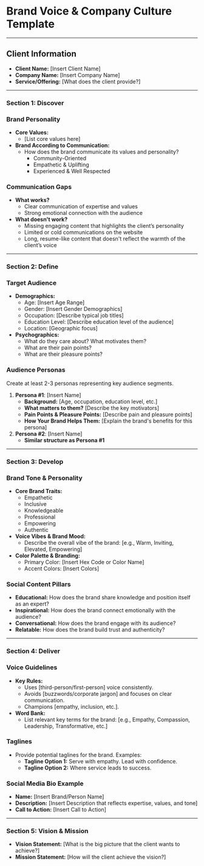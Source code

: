 # Brand Voice & Company Culture Template

---

## Client Information

- **Client Name:** [Insert Client Name]
- **Company Name:** [Insert Company Name]
- **Service/Offering:** [What does the client provide?]

---

### Section 1: **Discover**

### **Brand Personality**

- **Core Values:**
    - [List core values here]
- **Brand According to Communication:**
    - How does the brand communicate its values and personality?
        - Community-Oriented
        - Empathetic & Uplifting
        - Experienced & Well Respected

### **Communication Gaps**

- **What works?**
    - Clear communication of expertise and values
    - Strong emotional connection with the audience
- **What doesn't work?**
    - Missing engaging content that highlights the client’s personality
    - Limited or cold communications on the website
    - Long, resume-like content that doesn't reflect the warmth of the client’s voice

---

### Section 2: **Define**

### **Target Audience**

- **Demographics:**
    - Age: [Insert Age Range]
    - Gender: [Insert Gender Demographics]
    - Occupation: [Describe typical job titles]
    - Education Level: [Describe education level of the audience]
    - Location: [Geographic focus]
- **Psychographics:**
    - What do they care about? What motivates them?
    - What are their pain points?
    - What are their pleasure points?

### **Audience Personas**

Create at least 2-3 personas representing key audience segments.

1. **Persona #1**: [Insert Name]
    - **Background:** [Age, occupation, education level, etc.]
    - **What matters to them?** [Describe the key motivators]
    - **Pain Points & Pleasure Points:** [Describe pain and pleasure points]
    - **How Your Brand Helps Them:** [Explain the brand's benefits for this persona]
2. **Persona #2**: [Insert Name]
    - **Similar structure as Persona #1**

---

### Section 3: **Develop**

### **Brand Tone & Personality**

- **Core Brand Traits:**
    - Empathetic
    - Inclusive
    - Knowledgeable
    - Professional
    - Empowering
    - Authentic
- **Voice Vibes & Brand Mood:**
    - Describe the overall vibe of the brand: [e.g., Warm, Inviting, Elevated, Empowering]
- **Color Palette & Branding:**
    - Primary Color: [Insert Hex Code or Color Name]
    - Accent Colors: [Insert Colors]

### **Social Content Pillars**

- **Educational:** How does the brand share knowledge and position itself as an expert?
- **Inspirational:** How does the brand connect emotionally with the audience?
- **Conversational:** How does the brand engage with its audience?
- **Relatable:** How does the brand build trust and authenticity?

---

### Section 4: **Deliver**

### **Voice Guidelines**

- **Key Rules:**
    - Uses [third-person/first-person] voice consistently.
    - Avoids [buzzwords/corporate jargon] and focuses on clear communication.
    - Champions [empathy, inclusion, etc.].
- **Word Bank:**
    - List relevant key terms for the brand: [e.g., Empathy, Compassion, Leadership, Transformative, etc.]

### **Taglines**

- Provide potential taglines for the brand. Examples:
    - **Tagline Option 1:** Serve with empathy. Lead with confidence.
    - **Tagline Option 2:** Where service leads to success.

### **Social Media Bio Example**

- **Name:** [Insert Brand/Person Name]
- **Description:** [Insert Description that reflects expertise, values, and tone]
- **Call to Action:** [Insert Call to Action]

---

### Section 5: **Vision & Mission**

- **Vision Statement:** [What is the big picture that the client wants to achieve?]
- **Mission Statement:** [How will the client achieve the vision?]
